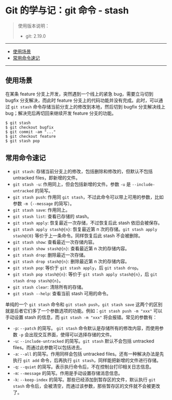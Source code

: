 # Git 的学与记：git 命令 - stash <!-- omit in toc -->

> 使用版本说明：
>
> - git: 2.19.0

---

- [使用场景](#使用场景)
- [常用命令速记](#常用命令速记)

---

## 使用场景

在某条 feature 分支上开发，突然遇到一个线上的紧急 bug，需要立马切到 bugfix 分支解决，而此时 feature 分支上的代码功能并没有完成。此时，可以通过 `git stash` 命令存储当前分支上的修改到本地，然后切到 bugfix 分支解决线上 bug；解决完后再切回来继续开发 feature 分支的功能。

```shell
$ git stash
$ git checkout bugfix
$ git commit -am "..."
$ git checkout feature
$ git stash pop
```

## 常用命令速记

- `git stash`: 存储当前分支上的修改，包括删除和修改的，但默认不包括 untracked files，即新增的文件。
- `git stash -u`: 作用同上，但会包括新增的文件。参数 `-u` 是 `--include-untracked` 的简写。
- `git stash push`: 作用同 `git stash`，不过此命令可以带上可用的参数，比如参数 `-m`（`--message` 的简写）。
- `git stash save`: 作用同上。
- `git stash list`: 查看已存储的 stash。
- `git stash apply`: 恢复最近一次存储，不过恢复后此 stash 依旧会被保存。
- `git stash apply stash@{n}`: 恢复最近第 n 次的存储。`git stash apply stash@{0}` 等价于上一条命令。同样恢复后此 stash 不会被删除。
- `git stash show`: 查看最近一次存储内容。
- `git stash show stash@{n}`: 查看最近第 n 次的存储内容。
- `git stash drop`: 删除最近一次存储。
- `git stash drop stash@{n}`: 删除最近第 n 次的存储内容。
- `git stash pop`: 等价于 `git stash apply`，后 `git stash drop`。
- `git stash pop stash@{n}`: 等价于 `git stash apply stash@{n}`，后 `git stash drop stash@{n}`。
- `git stash clear`: 清除所有的存储。
- `git stash --help`: 查看当前 stash 可用的命令。

单纯的一个 `git stash` 命令和 `git stash push`，`git stash save` 这两个的区别就是后者它们多了一个参数选项的功能。例如：`git stash push -m "xxx"` 可以手动设置 stash 的信息，而 `git stash -m "xxx"` 将会报错。常见的参数有：

- `-p`: `--patch` 的简写。 `git stash` 命令默认是存储所有的修改内容，而使用参数 `-p` 会出现交互界面，使得可以选择存储的文件。
- `-u`: `--include-untracked` 的简写。`git stash` 默认不会包括 untracked files。而通过此参数可以包括进去。
- `-a`: `--all` 的简写。作用同样会包括 untracked files。还有一种解决办法是先执行 `git add` 命令，后再执行 `git stash`，同样能把新增的文件进行存储。
- `-q`: `--quiet` 的简写。表示执行命令后，不在控制台打印相关日志信息。
- `-m`: `--message` 的简写。作用是手动设置存储消息信息。
- `-k`: `--keep-index` 的简写。那些已经添加到暂存区的文件，默认执行 `git stash` 命令后，会被清空，而通过该参数，那些暂存区的文件就不会被更改了。
